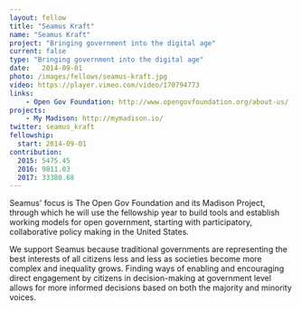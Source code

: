 ```yaml
---
layout: fellow
title: "Seamus Kraft"
name: "Seamus Kraft"
project: "Bringing government into the digital age"
current: false
type: "Bringing government into the digital age"
date:   2014-09-01
photo: /images/fellows/seamus-kraft.jpg
video: https://player.vimeo.com/video/170794773
links:
    - Open Gov Foundation: http://www.opengovfoundation.org/about-us/
projects:
    - My Madison: http://mymadison.io/
twitter: seamus_kraft
fellowship:
  start: 2014-09-01
contribution:
  2015: 5475.45
  2016: 9811.03
  2017: 33380.68
---
```


Seamus' focus is The Open Gov Foundation and its Madison Project, through which he will use the fellowship year to build tools and establish working models for open government, starting with participatory, collaborative policy making in the United States.

We support Seamus because traditional governments are representing the best interests of all citizens less and less as societies become more complex and inequality grows. Finding ways of enabling and encouraging direct engagement by citizens in decision-making at government level allows for more informed decisions based on both the majority and minority voices.
